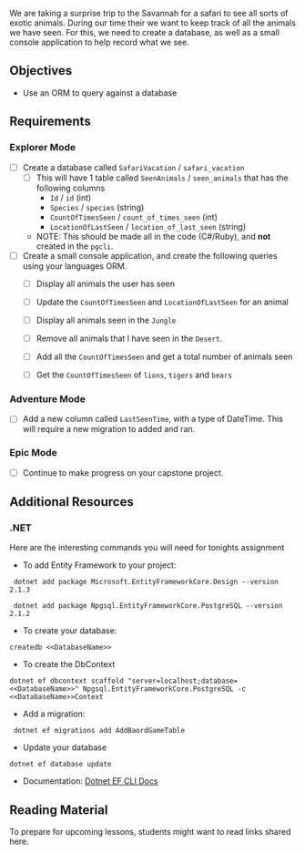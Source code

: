 
We are taking a surprise trip to the Savannah for a safari to see all sorts of exotic animals. During our time their we want to keep track of all the animals we have seen. For this, we need to create a database, as well as a small console application to help record what we see. 


## Objectives

* Use an ORM to query against a database

## Requirements


### Explorer Mode

* [ ] Create a database called `SafariVacation` / `safari_vacation`
    * [ ] This will have 1 table called `SeenAnimals` / `seen_animals` that has the following columns
        - `Id` / `id` (int)
        - `Species` /  `species` (string)
        - `CountOfTimesSeen` / `count_of_times_seen` (int)
        - `LocationOfLastSeen` / `location_of_last_seen` (string)
    - NOTE: This should be made all in the code (C#/Ruby), and **not** created in the `pgcli`.
* [ ] Create a small console application, and create the following queries using your languages ORM.
    * [ ] Display all animals the user has seen
    * [ ] Update the `CountOfTimesSeen`  and `LocationOfLastSeen` for an animal
    * [ ] Display all animals seen in the `Jungle`
    * [ ] Remove all animals that I have seen in the `Desert`. 
    * [ ] Add all the `CountOfTimesSeen` and get a total number of animals seen
    * [ ] Get the `CountOfTimesSeen` of `lions`, `tigers` and `bears`
    


### Adventure Mode

* [ ] Add a new column called `LastSeenTime`, with a type of DateTime. This will require a new migration to added and ran.


### Epic Mode

* [ ] Continue to make progress on your capstone project. 

## Additional Resources


### .NET 

Here are the interesting commands you will need for tonights assignment

- To add Entity Framework to your project: 
``` 
 dotnet add package Microsoft.EntityFrameworkCore.Design --version 2.1.3

 dotnet add package Npgsql.EntityFrameworkCore.PostgreSQL --version 2.1.2
 ```

 - To create your database:
 ```
 createdb <<DatabaseName>>
 ```

 - To create the DbContext
 ```
 dotnet ef dbcontext scaffold "server=localhost;database=<<DatabaseName>>" Npgsql.EntityFrameworkCore.PostgreSQL -c <<DatabaseName>>Context

```

- Add a migration:
```
 dotnet ef migrations add AddBaordGameTable
```

- Update your database
```
dotnet ef database update  
```

 - Documentation: [Dotnet EF CLI Docs](https://docs.microsoft.com/en-us/ef/core/miscellaneous/cli/dotnet)





## Reading Material

To prepare for upcoming lessons, students might want to read links shared here.
